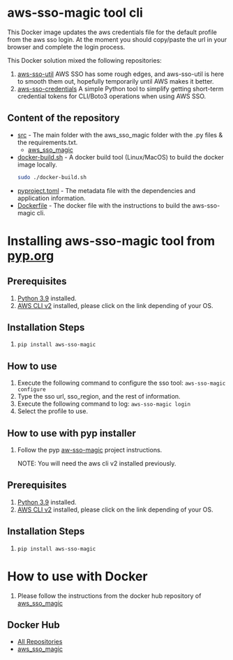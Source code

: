 #
# aws-sso-magic tool cli 

This Docker image updates the aws credentials file for the default profile from the aws sso login. At the moment you should copy/paste the url in your browser and complete the login process.

This Docker solution mixed the following repositories:

1. [aws-sso-util](https://github.com/benkehoe/aws-sso-util) AWS SSO has some rough edges, and aws-sso-util is here to smooth them out, hopefully temporarily until AWS makes it better.
2. [aws-sso-credentials](https://github.com/NeilJed/aws-sso-credentials) A simple Python tool to simplify getting short-term credential tokens for CLI/Boto3 operations when using AWS SSO.

## Content of the repository

- [src](src) - The main folder with the aws_sso_magic folder with the .py files & the requirements.txt.
    - [aws_sso_magic](src/aws_sso_magic)
- [docker-build.sh](cli/docker-build.sh) - A docker build tool (Linux/MacOS) to build the docker image locally.
    ```bash
    sudo ./docker-build.sh
    ```     
- [pyproject.toml](pyproject.toml) - The metadata file with the dependencies and application information.    
- [Dockerfile](Dockerfile) - The docker file with the instructions to build the aws-sso-magic cli.

#
# Installing aws-sso-magic tool from [pyp.org](https://pypi.org/project/aws-sso-magic/)

## Prerequisites
1. [Python 3.9](https://www.python.org/downloads/) installed.
2. [AWS CLI v2](https://docs.aws.amazon.com/cli/latest/userguide/install-cliv2.html) installed, please click on the link depending of your OS.

## Installation Steps
1. `pip install aws-sso-magic`

## How to use

1. Execute the following command to configure the sso tool: `aws-sso-magic configure`
2. Type the sso url, sso_region, and the rest of information.
3. Execute the following command to log: `aws-sso-magic login`
4. Select the profile to use.

## How to use with pyp installer

1. Follow the pyp [aw-sso-magic](https://pypi.org/project/aws-sso-magic/) project instructions.

    NOTE: You will need the aws cli v2 installed previously.


## Prerequisites
1. [Python 3.9](https://www.python.org/downloads/) installed.
2. [AWS CLI v2](https://docs.aws.amazon.com/cli/latest/userguide/install-cliv2.html) installed, please click on the link depending of your OS.

## Installation Steps
1. `pip install aws-sso-magic`

#
# How to use with Docker

1. Please follow the instructions from the docker hub repository of [aws_sso_magic](https://hub.docker.com/r/javiortizmol/aws_sso_magic)

## Docker Hub
- [All Repositories](https://hub.docker.com/u/javiortizmol)
- [aws_sso_magic](https://hub.docker.com/r/javiortizmol/aws_sso_magic)
